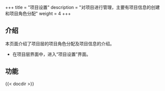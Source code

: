 ﻿+++
title = "项目设置"
description = "对项目进行管理，主要有项目信息的创建和项目角色分配"
weight = 4
+++

## 介绍
  
本页面介绍了项目层的项目角色分配及项目信息的介绍。

- 在项目层界面中，进入“项目设置”界面。

## 功能

{{< docdir >}}